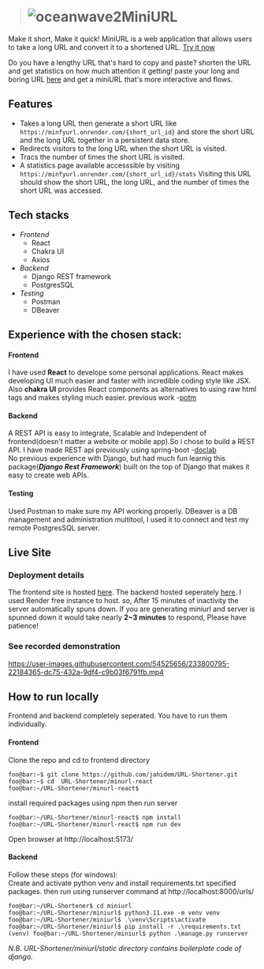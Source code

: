 > # ![oceanwave2](https://user-images.githubusercontent.com/54525656/233765052-90df1986-6b08-4bb1-9d41-6ff0ecfb073b.svg)MiniURL
Make it short, Make it quick! MiniURL is a web application that allows users to take a long URL and convert it to a shortened URL. [Try it now](https://getminiurl.onrender.com/)  

Do you have a lengthy URL that's hard to copy and paste? shorten the URL and get statistics on how much attention it getting! paste your long and boring URL [here](https://getminiurl.onrender.com/)   and get a miniURL that's more interactive and flows.
## Features
  - Takes a  long URL then generate a short URL like `https://minfyurl.onrender.com/{short_url_id}`  and store the short URL and the long URL together in a persistent data store.
  - Redirects visitors to the long URL when the short URL is visited.
  - Tracs the number of times the short URL is visited.
  - A statistics page available accesssible by visiting `https://minfyurl.onrender.com/{short_url_id}/stats` Visiting this URL should show the short URL, the long URL, and the number of times the short URL was accessed.
## Tech stacks
   - *Frontend*
        - React
        - Chakra UI
        - Axios
   - *Backend*
        - Django REST framework
        - PostgresSQL
   - *Testing*
        - Postman
        - DBeaver
## Experience with the chosen stack:  
#### Frontend
I have used **React** to develope some personal applications. React makes developing UI much easier and faster with incredible coding style like JSX. Also **chakra UI** provides React components as alternatives to using raw html tags and makes styling much easier. previous work -[potm](https://github.com/jahidem/potm)
#### Backend
A REST API is easy to integrate, Scalable and Independent of frontend(doesn't matter a website or mobile app).So i chose to build a REST API. I have made REST api previously using spring-boot -[doclab](https://github.com/jahidem/DocLab-backend)  
No previous experience with Django, but had much fun learnig this package(***Django Rest Framework***) built on the top of Django that makes it easy to create web APIs.  
#### Testing
Used Postman to make sure my API working properly. DBeaver is a  DB management and administration multitool, I used it to connect and test my remote PostgresSQL server.
## Live Site
### Deployment details
The frontend site is hosted [here](https://getminiurl.onrender.com/). The backend hosted seperately [here](https://minifyurl.onrender.com/admin/). I used Render free instance  to host. so, After 15 minutes of inactivity the server automatically spuns down. If you are generating miniurl and server is spunned down it would take nearly **2~3 minutes** to respond, Please have patience!
### See recorded demonstration


https://user-images.githubusercontent.com/54525656/233800795-22184365-dc75-432a-9df4-c9b03f6791fb.mp4


## How to run locally
Frontend and backend completely seperated. You have to run them individually.
#### Frontend
Clone the repo and cd to frontend directory
```shell
foo@bar:~$ git clone https://github.com/jahidem/URL-Shortener.git
foo@bar:~$ cd  URL-Shortener/minurl-react
foo@bar:~/URL-Shortener/minurl-react$
```

install required packages using npm then run server
```shell
foo@bar:~/URL-Shortener/minurl-react$ npm install
foo@bar:~/URL-Shortener/minurl-react$ npm run dev
```

Open browser at http://localhost:5173/
#### Backend
Follow these steps (for windows):  
Create and activate python venv and install requirements.txt specified packages. then run using runserver command at http://localhost:8000/urls/
```shell
foo@bar:~/URL-Shortener$ cd miniurl
foo@bar:~/URL-Shortener/miniurl$ python3.11.exe -m venv venv
foo@bar:~/URL-Shortener/miniurl$ .\venv\Scripts\activate
foo@bar:~/URL-Shortener/miniurl$ pip install -r .\requirements.txt
(venv) foo@bar:~/URL-Shortener/miniurl$ python .\manage.py runserver
```
  
*N.B.     URL-Shortener/miniurl/static directory contains boilerplate code of django.*

